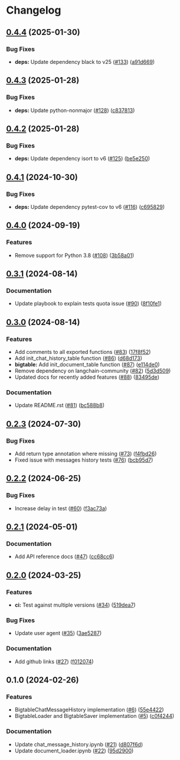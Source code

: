 # Changelog

## [0.4.4](https://github.com/googleapis/langchain-google-bigtable-python/compare/v0.4.3...v0.4.4) (2025-01-30)


### Bug Fixes

* **deps:** Update dependency black to v25 ([#133](https://github.com/googleapis/langchain-google-bigtable-python/issues/133)) ([a91d669](https://github.com/googleapis/langchain-google-bigtable-python/commit/a91d6692a0578416544bc927726ea597061a83c9))

## [0.4.3](https://github.com/googleapis/langchain-google-bigtable-python/compare/v0.4.2...v0.4.3) (2025-01-28)


### Bug Fixes

* **deps:** Update python-nonmajor ([#128](https://github.com/googleapis/langchain-google-bigtable-python/issues/128)) ([c837813](https://github.com/googleapis/langchain-google-bigtable-python/commit/c837813bf63d7a24bd446ba2a0942a7866b68da3))

## [0.4.2](https://github.com/googleapis/langchain-google-bigtable-python/compare/v0.4.1...v0.4.2) (2025-01-28)


### Bug Fixes

* **deps:** Update dependency isort to v6 ([#125](https://github.com/googleapis/langchain-google-bigtable-python/issues/125)) ([be5e250](https://github.com/googleapis/langchain-google-bigtable-python/commit/be5e2509e0540503fe5c9f687728ca5dccf54dd9))

## [0.4.1](https://github.com/googleapis/langchain-google-bigtable-python/compare/v0.4.0...v0.4.1) (2024-10-30)


### Bug Fixes

* **deps:** Update dependency pytest-cov to v6 ([#116](https://github.com/googleapis/langchain-google-bigtable-python/issues/116)) ([c695829](https://github.com/googleapis/langchain-google-bigtable-python/commit/c69582920478f0a4ce6d847da435a905955af491))

## [0.4.0](https://github.com/googleapis/langchain-google-bigtable-python/compare/v0.3.1...v0.4.0) (2024-09-19)


### Features

* Remove support for Python 3.8 ([#108](https://github.com/googleapis/langchain-google-bigtable-python/issues/108)) ([3b58a01](https://github.com/googleapis/langchain-google-bigtable-python/commit/3b58a01b14813f6a3b7d8fcf83bc2edec7b1be42))

## [0.3.1](https://github.com/googleapis/langchain-google-bigtable-python/compare/v0.3.0...v0.3.1) (2024-08-14)


### Documentation

* Update playbook to explain tests quota issue ([#90](https://github.com/googleapis/langchain-google-bigtable-python/issues/90)) ([8f10fe1](https://github.com/googleapis/langchain-google-bigtable-python/commit/8f10fe184056fb2cb6c4f4a11f46160e0e0b83b2))

## [0.3.0](https://github.com/googleapis/langchain-google-bigtable-python/compare/v0.2.3...v0.3.0) (2024-08-14)


### Features

* Add comments to all exported functions ([#83](https://github.com/googleapis/langchain-google-bigtable-python/issues/83)) ([17f8f52](https://github.com/googleapis/langchain-google-bigtable-python/commit/17f8f52ad15b0ae156fdfdfa31c6d5a684e812c7))
* Add init_chat_history_table function ([#86](https://github.com/googleapis/langchain-google-bigtable-python/issues/86)) ([d68d173](https://github.com/googleapis/langchain-google-bigtable-python/commit/d68d17329625401b4ba51a793a4ce4d00ea097c9))
* **bigtable:** Add init_document_table function ([#87](https://github.com/googleapis/langchain-google-bigtable-python/issues/87)) ([e114de0](https://github.com/googleapis/langchain-google-bigtable-python/commit/e114de0c4ab0f28ed4c36f008ab6c39149861fb5))
* Remove dependency on langchain-community ([#82](https://github.com/googleapis/langchain-google-bigtable-python/issues/82)) ([5d3d509](https://github.com/googleapis/langchain-google-bigtable-python/commit/5d3d50963ebfcac7c268e086b7e943bc738ad5e0))
* Updated docs for recently added features ([#88](https://github.com/googleapis/langchain-google-bigtable-python/issues/88)) ([83495de](https://github.com/googleapis/langchain-google-bigtable-python/commit/83495decc4ea85a4f57563e8bc8d3c12f029e22e))


### Documentation

* Update README.rst ([#81](https://github.com/googleapis/langchain-google-bigtable-python/issues/81)) ([bc588b8](https://github.com/googleapis/langchain-google-bigtable-python/commit/bc588b8c041a6efdd8b9903ec6f0d0255195e402))

## [0.2.3](https://github.com/googleapis/langchain-google-bigtable-python/compare/v0.2.2...v0.2.3) (2024-07-30)


### Bug Fixes

* Add return type annotation where missing ([#73](https://github.com/googleapis/langchain-google-bigtable-python/issues/73)) ([f4fbd26](https://github.com/googleapis/langchain-google-bigtable-python/commit/f4fbd26a8c25b1a4dd35a2d859ac917b40c9526c))
* Fixed issue with messages history tests ([#76](https://github.com/googleapis/langchain-google-bigtable-python/issues/76)) ([bcb95d7](https://github.com/googleapis/langchain-google-bigtable-python/commit/bcb95d7dde47e29d42421388f207dc80f897214d))

## [0.2.2](https://github.com/googleapis/langchain-google-bigtable-python/compare/v0.2.1...v0.2.2) (2024-06-25)


### Bug Fixes

* Increase delay in test ([#60](https://github.com/googleapis/langchain-google-bigtable-python/issues/60)) ([f3ac73a](https://github.com/googleapis/langchain-google-bigtable-python/commit/f3ac73a1e55b7387997334129a2a8e8661e7cc9a))

## [0.2.1](https://github.com/googleapis/langchain-google-bigtable-python/compare/v0.2.0...v0.2.1) (2024-05-01)


### Documentation

* Add API reference docs ([#47](https://github.com/googleapis/langchain-google-bigtable-python/issues/47)) ([cc68cc6](https://github.com/googleapis/langchain-google-bigtable-python/commit/cc68cc6dd8ff5778ee85cef88e659bd5db586376))

## [0.2.0](https://github.com/googleapis/langchain-google-bigtable-python/compare/v0.1.0...v0.2.0) (2024-03-25)


### Features

* **ci:** Test against multiple versions ([#34](https://github.com/googleapis/langchain-google-bigtable-python/issues/34)) ([519dea7](https://github.com/googleapis/langchain-google-bigtable-python/commit/519dea78e01b1948fc3f97f3ae7bbd5b23d92808))


### Bug Fixes

* Update user agent ([#35](https://github.com/googleapis/langchain-google-bigtable-python/issues/35)) ([3ae5287](https://github.com/googleapis/langchain-google-bigtable-python/commit/3ae528784920830d92dabfb1d6ddccd886068e08))


### Documentation

* Add github links ([#27](https://github.com/googleapis/langchain-google-bigtable-python/issues/27)) ([f012074](https://github.com/googleapis/langchain-google-bigtable-python/commit/f0120742cb6646fc9b90cd25169b42ad19d2734a))

## 0.1.0 (2024-02-26)


### Features

* BigtableChatMessageHistory implementation ([#6](https://github.com/googleapis/langchain-google-bigtable-python/issues/6)) ([55e4422](https://github.com/googleapis/langchain-google-bigtable-python/commit/55e4422a4fb317fb0ea98a9bd0362ce90b02e402))
* BigtableLoader and BigtableSaver implementation ([#5](https://github.com/googleapis/langchain-google-bigtable-python/issues/5)) ([c0f4244](https://github.com/googleapis/langchain-google-bigtable-python/commit/c0f4244aacb997434d8a5dc1decdeb3da32f9140))


### Documentation

* Update chat_message_history.ipynb ([#21](https://github.com/googleapis/langchain-google-bigtable-python/issues/21)) ([d807f6d](https://github.com/googleapis/langchain-google-bigtable-python/commit/d807f6d7f61de1a92f25305682fb849559596417))
* Update document_loader.ipynb ([#22](https://github.com/googleapis/langchain-google-bigtable-python/issues/22)) ([95d2900](https://github.com/googleapis/langchain-google-bigtable-python/commit/95d2900fb844ef9f792e488a51f2a2e462895fd2))
